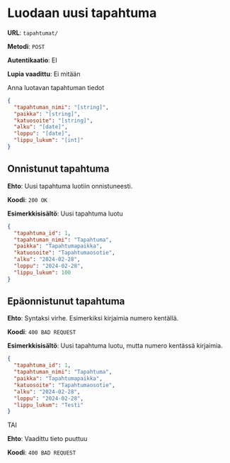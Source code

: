 # Luodaan uusi tapahtuma

__URL__: `tapahtumat/`

__Metodi__: `POST`

__Autentikaatio__: EI

__Lupia vaadittu__: Ei mitään

Anna luotavan tapahtuman tiedot

```json
{
  "tapahtuman_nimi": "[string]",
  "paikka": "[string]",
  "katuosoite": "[string]",
  "alku": "[date]",
  "loppu": "[date]",
  "lippu_lukum": "[int]"
}
```

## Onnistunut tapahtuma

__Ehto__: Uusi tapahtuma luotiin onnistuneesti.

__Koodi__: `200 OK`

__Esimerkkisisältö__: Uusi tapahtuma luotu

```json
{
  "tapahtuma_id": 1,
  "tapahtuman_nimi": "Tapahtuma",
  "paikka": "Tapahtumapaikka",
  "katuosoite": "Tapahtumaosotie",
  "alku": "2024-02-28",
  "loppu": "2024-02-28",
  "lippu_lukum": 100
}
```

## Epäonnistunut tapahtuma

__Ehto__: Syntaksi virhe. Esimerkiksi kirjaimia numero kentällä.

__Koodi__: `400 BAD REQUEST`

__Esimerkkisisältö__: Uusi tapahtuma luotu, mutta numero kentässä kirjaimia.

```json
{
  "tapahtuma_id": 1,
  "tapahtuman_nimi": "Tapahtuma",
  "paikka": "Tapahtumapaikka",
  "katuosoite": "Tapahtumaosotie",
  "alku": "2024-02-28",
  "loppu": "2024-02-28",
  "lippu_lukum": "Testi"
}
```
TAI

__Ehto__: Vaadittu tieto puuttuu

__Koodi__: `400 BAD REQUEST`